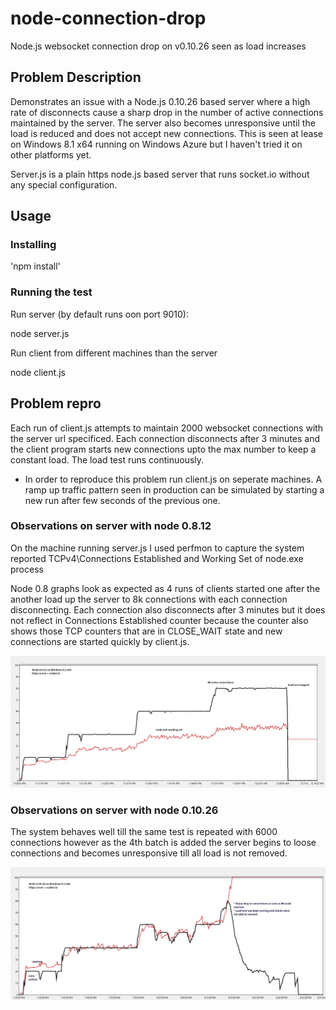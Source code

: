 node-connection-drop
====================

Node.js websocket connection drop on v0.10.26 seen as load increases

## Problem Description ##
Demonstrates an issue with a Node.js 0.10.26 based server where a high rate of disconnects cause a sharp drop in the number
of active connections maintained by the server. The server also becomes unresponsive until the load is reduced and does not accept new connections. 
This is seen at lease on Windows 8.1 x64 running on Windows Azure but I haven't tried it on other platforms yet.   

Server.js is a plain https node.js based server that runs socket.io without any special configuration. 

## Usage ##

### Installing ###
'npm install'

### Running the test ###

Run server (by default runs oon port 9010):

node server.js

Run client from different machines than the server 

node client.js

## Problem repro ##
Each run of client.js attempts to maintain 2000 websocket connections with the server url specificed. Each connection disconnects after 3 minutes and the client program starts new connections upto the max number to keep a constant load. The load test runs continuously.

* In order to reproduce this problem run client.js on seperate machines. A ramp up traffic pattern seen in production can be simulated by starting a new run after few seconds of the previous one. 

### Observations on server with node 0.8.12 ###

On the machine running server.js I used perfmon to capture the system reported TCPv4\Connections Established and Working Set of node.exe process

Node 0.8 graphs look as expected as 4 runs of clients started one after the another load up the server to 8k connections with each connection disconnecting. Each connection also disconnects after 3 minutes but it does not reflect in Connections Established counter because the counter also shows those TCP counters that are in CLOSE_WAIT state and new connections are started quickly by client.js.

![node0.8](https://raw.githubusercontent.com/prateekmr/node-connection-drop/master/report/Node0.8_Connections.jpg)

### Observations on server with node 0.10.26 ###
The system behaves well till the same test is repeated with 6000 connections however as the 4th batch is added the server begins to loose connections and becomes unresponsive till all load is not removed.

![node0.10](https://raw.githubusercontent.com/prateekmr/node-connection-drop/master/report/Node0.10_Connections.jpg)

